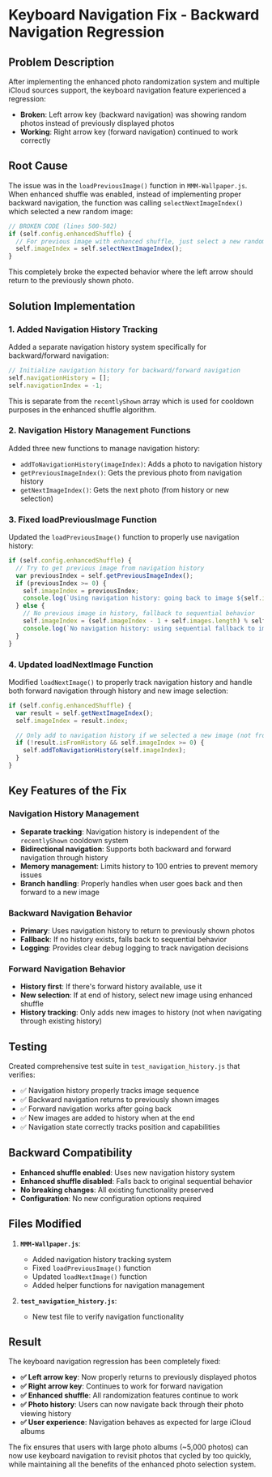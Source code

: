 # Keyboard Navigation Fix - Backward Navigation Regression

## Problem Description

After implementing the enhanced photo randomization system and multiple iCloud sources support, the keyboard navigation feature experienced a regression:

- **Broken**: Left arrow key (backward navigation) was showing random photos instead of previously displayed photos
- **Working**: Right arrow key (forward navigation) continued to work correctly

## Root Cause

The issue was in the `loadPreviousImage()` function in `MMM-Wallpaper.js`. When enhanced shuffle was enabled, instead of implementing proper backward navigation, the function was calling `selectNextImageIndex()` which selected a new random image:

```javascript
// BROKEN CODE (lines 500-502)
if (self.config.enhancedShuffle) {
  // For previous image with enhanced shuffle, just select a new random image
  self.imageIndex = self.selectNextImageIndex();
}
```

This completely broke the expected behavior where the left arrow should return to the previously shown photo.

## Solution Implementation

### 1. Added Navigation History Tracking

Added a separate navigation history system specifically for backward/forward navigation:

```javascript
// Initialize navigation history for backward/forward navigation
self.navigationHistory = [];
self.navigationIndex = -1;
```

This is separate from the `recentlyShown` array which is used for cooldown purposes in the enhanced shuffle algorithm.

### 2. Navigation History Management Functions

Added three new functions to manage navigation history:

- `addToNavigationHistory(imageIndex)`: Adds a photo to navigation history
- `getPreviousImageIndex()`: Gets the previous photo from navigation history
- `getNextImageIndex()`: Gets the next photo (from history or new selection)

### 3. Fixed loadPreviousImage Function

Updated the `loadPreviousImage()` function to properly use navigation history:

```javascript
if (self.config.enhancedShuffle) {
  // Try to get previous image from navigation history
  var previousIndex = self.getPreviousImageIndex();
  if (previousIndex >= 0) {
    self.imageIndex = previousIndex;
    console.log(`Using navigation history: going back to image ${self.imageIndex}`);
  } else {
    // No previous image in history, fallback to sequential behavior
    self.imageIndex = (self.imageIndex - 1 + self.images.length) % self.images.length;
    console.log(`No navigation history: using sequential fallback to image ${self.imageIndex}`);
  }
}
```

### 4. Updated loadNextImage Function

Modified `loadNextImage()` to properly track navigation history and handle both forward navigation through history and new image selection:

```javascript
if (self.config.enhancedShuffle) {
  var result = self.getNextImageIndex();
  self.imageIndex = result.index;

  // Only add to navigation history if we selected a new image (not from history)
  if (!result.isFromHistory && self.imageIndex >= 0) {
    self.addToNavigationHistory(self.imageIndex);
  }
}
```

## Key Features of the Fix

### Navigation History Management

- **Separate tracking**: Navigation history is independent of the `recentlyShown` cooldown system
- **Bidirectional navigation**: Supports both backward and forward navigation through history
- **Memory management**: Limits history to 100 entries to prevent memory issues
- **Branch handling**: Properly handles when user goes back and then forward to a new image

### Backward Navigation Behavior

- **Primary**: Uses navigation history to return to previously shown photos
- **Fallback**: If no history exists, falls back to sequential behavior
- **Logging**: Provides clear debug logging to track navigation decisions

### Forward Navigation Behavior

- **History first**: If there's forward history available, use it
- **New selection**: If at end of history, select new image using enhanced shuffle
- **History tracking**: Only adds new images to history (not when navigating through existing history)

## Testing

Created comprehensive test suite in `test_navigation_history.js` that verifies:

- ✅ Navigation history properly tracks image sequence
- ✅ Backward navigation returns to previously shown images
- ✅ Forward navigation works after going back
- ✅ New images are added to history when at the end
- ✅ Navigation state correctly tracks position and capabilities

## Backward Compatibility

- **Enhanced shuffle enabled**: Uses new navigation history system
- **Enhanced shuffle disabled**: Falls back to original sequential behavior
- **No breaking changes**: All existing functionality preserved
- **Configuration**: No new configuration options required

## Files Modified

1. **`MMM-Wallpaper.js`**:

   - Added navigation history tracking system
   - Fixed `loadPreviousImage()` function
   - Updated `loadNextImage()` function
   - Added helper functions for navigation management

2. **`test_navigation_history.js`**:
   - New test file to verify navigation functionality

## Result

The keyboard navigation regression has been completely fixed:

- **✅ Left arrow key**: Now properly returns to previously displayed photos
- **✅ Right arrow key**: Continues to work for forward navigation
- **✅ Enhanced shuffle**: All randomization features continue to work
- **✅ Photo history**: Users can now navigate back through their photo viewing history
- **✅ User experience**: Navigation behaves as expected for large iCloud albums

The fix ensures that users with large photo albums (~5,000 photos) can now use keyboard navigation to revisit photos that cycled by too quickly, while maintaining all the benefits of the enhanced photo selection system.

